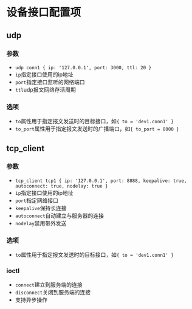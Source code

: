 # 设备接口配置项


## udp

### 参数
+ `udp conn1 { ip: '127.0.0.1', port: 3000, ttl: 20 } `
+ `ip`指定接口使用的ip地址
+ `port`指定接口监听的网络端口
+ `ttl`udp报文网络存活周期

### 选项
+ `to`属性用于指定报文发送时的目标接口，如`{ to = 'dev1.conn1' }`
+ `to_port`属性用于指定报文发送时的广播端口，如`{ to_port = 8000 }`

## tcp_client

### 参数

+ `tcp_client tcp1 { ip: '127.0.0.1', port: 8888, keepalive: true, autoconnect: true, nodelay: true }`
+ `ip`指定接口使用的ip地址
+ `port`指定网络接口
+ `keepalive`保持长连接
+ `autoconnect`自动建立与服务器的连接
+ `nodelay`禁用带外发送

### 选项
+ `to`属性用于指定报文发送时的目标接口，如`{ to = 'dev1.conn1' }`

### ioctl
+ `connect`建立到服务端的连接
+ `disconnect`关闭到服务端的连接
+ 支持异步操作

